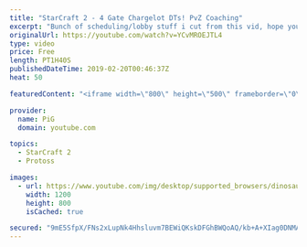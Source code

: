 ```yaml
---
title: "StarCraft 2 - 4 Gate Chargelot DTs! PvZ Coaching"
excerpt: "Bunch of scheduling/lobby stuff i cut from this vid, hope you like the end though! :) Here is the reddit post from the start of the coaching if you are curious: https://www.reddit.com/r/allthingsprotoss/comments/a7dlpo/build_of_the_week_pvz_traps_4gate_chargelotdt/  -- Watch live at https://www.twitch.tv/x5_pig"
originalUrl: https://youtube.com/watch?v=YCvMROEJTL4
type: video
price: Free
length: PT1H40S
publishedDateTime: 2019-02-20T00:46:37Z
heat: 50

featuredContent: "<iframe width=\"800\" height=\"500\" frameborder=\"0\" src=\"https://www.youtube.com/embed/YCvMROEJTL4\" allow=\"accelerometer; autoplay; encrypted-media; gyroscope; picture-in-picture\" allowfullscreen></iframe>"

provider:
  name: PiG
  domain: youtube.com

topics:
  - StarCraft 2
  - Protoss

images:
  - url: https://www.youtube.com/img/desktop/supported_browsers/dinosaur.png
    width: 1200
    height: 800
    isCached: true

secured: "9mE5SfpX/FNs2xLupNk4Hhsluvm7BEWiQKskDFGhBWQoAQ/kb+A+XIag0DNMA2VTKvI4yGNpZ+/IWawWE/YUkgHp9cu6k7uW+9UEgHUFQvW4lUZkoUorHZUYvh/0+oL0+8oyMmJLaVkKn0tj6OFil7JZw3+2fj4MoxiCfC1znal+SessxhwmWUQXy33SOF5hJIFuPK9TbtZfcUuYLU4YHb1vHLy2OcAewgabYNSwlmQmUIEOpCfxkSQylyTKfjXnztDOtpIJk/0nkdtVmDQM2GS4jG+r8oWuBXq4JCUQyRIUpHsUw6P1yW27RBCCdz2Qq2E0a22l89DHZRYi09CVHjLgwtXAzzLpuVNX87LnXEyWeGavdq4+cYsLgG7yesfr+75cIxj9VoXaPzZzA+3CNLbnQWRJXQtXYokbaNaSDaY=;uezpbraZQ3Iu+y/du8OMtQ=="
---
```


